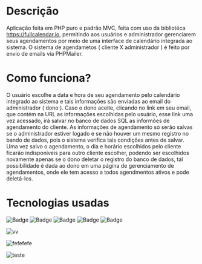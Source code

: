 # Descrição

Aplicação feita em PHP puro e padrão MVC, feita com uso da bibliotéca https://fullcalendar.io, permitindo aos usuários e administrador gerenciarem seus agendamentos por meio de uma interface de calendário integrada ao sistema. O sistema de agendametos ( cliente X administrador ) é feito por envio de emails via PHPMailer.

# Como funciona?

O usuário escolhe a data e hora de seu agendamento pelo calendário integrado ao sistema e tais informações são enviadas ao email do administrador ( dono ). Caso o dono aceite, clicando no link em seu email, que contém na URL as informações escolhidas pelo usuário, esse link uma vez acessado, irá salvar no banco de dados SQL as informões de agendamento do cliente. As informações de agendamento só serão salvas se o administrador estiver logado e se não houver um mesmo registro no bando de dados, pois o sistema verifica tais condições antes de salvar.
Uma vez salvo o agendamento, o dia e horário escolhidos pelo cliente ficarão indisponíveis para outro cliente escolher, podendo ser escolhidos novamente apenas se o dono deletar o registro do banco de dados, tal possibilidade é dada ao dono em uma página de gerenciamento de agendamentos, onde ele tem acesso a todos agendmentos ativos e pode deletá-los.

# Tecnologias usadas
![Badge](https://img.shields.io/badge/PHP-6D42E8)
![Badge](https://img.shields.io/badge/SQL-FFFFFF)
![Badge](https://img.shields.io/badge/JavaScript-FFFF00)
![Badge](https://img.shields.io/badge/jQuery-243643)
![Badge](https://img.shields.io/badge/Bootstrap-6E2BF2)

![vv](https://github.com/WelerM/PHP-schedule-system-MVC/assets/99507279/55d9233a-dc15-40e1-a8fc-08cdd9c90bb7)

![fefefefe](https://github.com/WelerM/PHP-schedule-system-MVC/assets/99507279/8d98e886-6e21-471d-89fd-9ef8ded1d1cc)

![teste](https://github.com/WelerM/PHP-schedule-system-MVC/assets/99507279/af5d3857-2693-4938-bc42-8929d87bc6bd)
